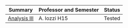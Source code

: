 | Summary | Professor and Semester | Status |
| ------------- |-------------|-------------|
| [Analysis III](gitlab.ethz.ch/ZFSG/H2015_AnalysisIII_Iozzi) | A. Iozzi H15 | Tested |
